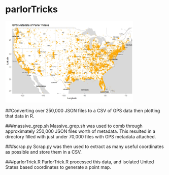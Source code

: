 # parlorTricks
<img src="https://raw.githubusercontent.com/nadir-it/parlorTricks/main/GPSMetaData.jpeg" width="80%">

##Converting over 250,000 JSON files to a CSV of GPS data then plotting that data in R.

###massive_grep.sh 
Massive_grep.sh was used to comb through approximately 250,000 JSON files worth of metadata.
This resulted in a directory filled with just under 70,000 files with GPS metadata attached.

###scrap.py
Scrap.py was then used to extract as many useful coordinates as possible and store them in a CSV.

###parlorTrick.R
ParlorTrick.R processed this data, and isolated United States based coordinates to generate a point map. 
